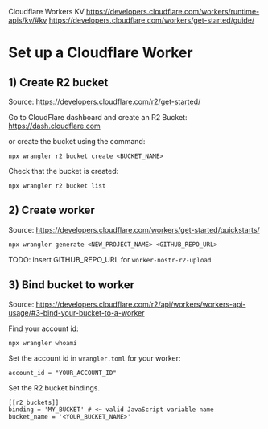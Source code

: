 Cloudflare Workers KV
https://developers.cloudflare.com/workers/runtime-apis/kv/#kv
https://developers.cloudflare.com/workers/get-started/guide/

# Set up a Cloudflare Worker

## 1) Create R2 bucket

Source: https://developers.cloudflare.com/r2/get-started/

Go to CloudFlare dashboard and create an R2 Bucket:
https://dash.cloudflare.com

or create the bucket using the command:

```
npx wrangler r2 bucket create <BUCKET_NAME>
```

Check that the bucket is created:

```
npx wrangler r2 bucket list
```

## 2) Create worker

Source: https://developers.cloudflare.com/workers/get-started/quickstarts/

```
npx wrangler generate <NEW_PROJECT_NAME> <GITHUB_REPO_URL>
```

TODO: insert GITHUB_REPO_URL for `worker-nostr-r2-upload`

## 3) Bind bucket to worker

Source: https://developers.cloudflare.com/r2/api/workers/workers-api-usage/#3-bind-your-bucket-to-a-worker

Find your account id:

```
npx wrangler whoami
```

Set the account id in `wrangler.toml` for your worker:

```
account_id = "YOUR_ACCOUNT_ID"
```

Set the R2 bucket bindings.

```
[[r2_buckets]]
binding = 'MY_BUCKET' # <~ valid JavaScript variable name
bucket_name = '<YOUR_BUCKET_NAME>'
```


